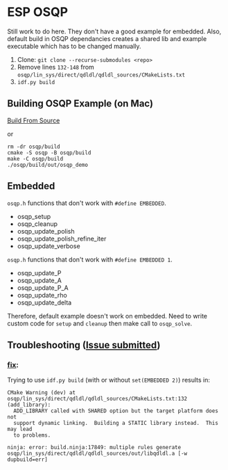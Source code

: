 # ESP OSQP
Still work to do here. They don't have a good example for embedded. Also, default build in OSQP dependancies creates a shared lib and example executable which has to be changed manually.

1. Clone: `git clone --recurse-submodules <repo>`
2. Remove lines `132-148` from `osqp/lin_sys/direct/qdldl/qdldl_sources/CMakeLists.txt`
3. `idf.py build`

## Building OSQP Example (on Mac)
[Build From Source](https://osqp.org/docs/get_started/sources.html#build-the-binaries)

or

```
rm -dr osqp/build
cmake -S osqp -B osqp/build
make -C osqp/build
./osqp/build/out/osqp_demo
```

## Embedded
`osqp.h` functions that don't work with `#define EMBEDDED`.
- osqp_setup
- osqp_cleanup
- osqp_update_polish
- osqp_update_polish_refine_iter
- osqp_update_verbose

`osqp.h` functions that don't work with `#define EMBEDDED 1`.
- osqp_update_P
- osqp_update_A
- osqp_update_P_A
- osqp_update_rho
- osqp_update_delta

Therefore, default example doesn't work on embedded. Need to write custom code for `setup` and `cleanup` then make call to `osqp_solve`.

## Troubleshooting ([Issue submitted](https://github.com/osqp/osqp/issues/422))
### [fix](https://osqp.discourse.group/t/cross-compiling-osqp-for-arm-stm32f405/221/2):  


Trying to use `idf.py build` (with or without `set(EMBEDDED 2)`) results in:

```
CMake Warning (dev) at osqp/lin_sys/direct/qdldl/qdldl_sources/CMakeLists.txt:132 (add_library):
  ADD_LIBRARY called with SHARED option but the target platform does not
  support dynamic linking.  Building a STATIC library instead.  This may lead
  to problems.

ninja: error: build.ninja:17849: multiple rules generate osqp/lin_sys/direct/qdldl/qdldl_sources/out/libqdldl.a [-w dupbuild=err]
```